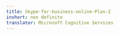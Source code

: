 ```yaml
---
title: Skype-for-business-online-Plan-2
inshort: non definito
translator: Microsoft Cognitive Services
---
```




